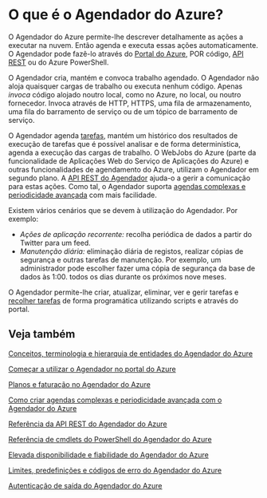 <properties
 pageTitle="O que é o Agendador do Azure? | Microsoft Azure"
 description="O Agendador do Azure permite-lhe descrever detalhamente as ações a executar na nuvem. Então agenda e executa essas ações automaticamente."
 services="scheduler"
 documentationCenter=".NET"
 authors="krisragh"
 manager="dwrede"
 editor=""/>
<tags
 ms.service="scheduler"
 ms.workload="infrastructure-services"
 ms.tgt_pltfrm="na"
 ms.devlang="dotnet"
 ms.topic="hero-article"
 ms.date="03/09/2016"
 ms.author="krisragh"/>

# O que é o Agendador do Azure?

O Agendador do Azure permite-lhe descrever detalhamente as ações a executar na nuvem. Então agenda e executa essas ações automaticamente.  O Agendador pode fazê-lo através do [Portal do Azure](scheduler-get-started-portal.md), POR código, [API REST](https://msdn.microsoft.com/library/mt629143.aspx) ou do Azure PowerShell.

O Agendador cria, mantém e convoca trabalho agendado.  O Agendador não aloja quaisquer cargas de trabalho ou executa nenhum código. Apenas _invoca_ código alojado noutro local, como no Azure, no local, ou noutro fornecedor. Invoca através de HTTP, HTTPS, uma fila de armazenamento, uma fila do barramento de serviço ou de um tópico de barramento de serviço.

O Agendador agenda [tarefas](scheduler-concepts-terms.md), mantém um histórico dos resultados de execução de tarefas que é possível analisar e de forma determinística, agenda a execução das cargas de trabalho. O WebJobs do Azure (parte da funcionalidade de Aplicações Web do Serviço de Aplicações do Azure) e outras funcionalidades de agendamento do Azure, utilizam o Agendador em segundo plano. A [API REST do Agendador](https://msdn.microsoft.com/library/mt629143.aspx) ajuda-o a gerir a comunicação para estas ações. Como tal, o Agendador suporta [agendas complexas e periodicidade avançada](scheduler-advanced-complexity.md) com mais facilidade.

Existem vários cenários que se devem à utilização do Agendador. Por exemplo:

+ _Ações de aplicação recorrente:_ recolha periódica de dados a partir do Twitter para um feed.
+ _Manutenção diária:_ eliminação diária de registos, realizar cópias de segurança e outras tarefas de manutenção. Por exemplo, um administrador pode escolher fazer uma cópia de segurança da base de dados às 1:00. todos os dias durante os próximos nove meses.

O Agendador permite-lhe criar, atualizar, eliminar, ver e gerir tarefas e [recolher tarefas](scheduler-concepts-terms.md) de forma programática utilizando scripts e através do portal.

## Veja também

 [Conceitos, terminologia e hierarquia de entidades do Agendador do Azure](scheduler-concepts-terms.md)

 [Começar a utilizar o Agendador no portal do Azure](scheduler-get-started-portal.md)

 [Planos e faturação no Agendador do Azure](scheduler-plans-billing.md)

 [Como criar agendas complexas e periodicidade avançada com o Agendador do Azure](scheduler-advanced-complexity.md)

 [Referência da API REST do Agendador do Azure](https://msdn.microsoft.com/library/mt629143)

 [Referência de cmdlets do PowerShell do Agendador do Azure](scheduler-powershell-reference.md)

 [Elevada disponibilidade e fiabilidade do Agendador do Azure](scheduler-high-availability-reliability.md)

 [Limites, predefinições e códigos de erro do Agendador do Azure](scheduler-limits-defaults-errors.md)

 [Autenticação de saída do Agendador do Azure](scheduler-outbound-authentication.md)



<!--HONumber=Jun16_HO2-->


